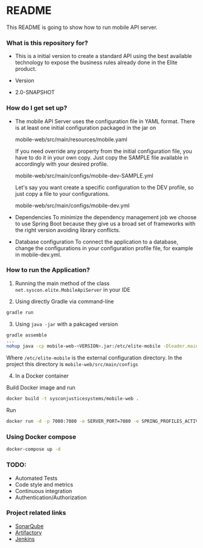 # README #

This README is going to show how to run mobile API server.

### What is this repository for? ###

* This is a initial version to create a standard API using the
  best available technology to expose the business rules
  already done in the Elite product.   
  
* Version 
* 2.0-SNAPSHOT

### How do I get set up? ###

* The mobile API Server uses the configuration file in YAML format. There is at least one initial configuration
  packaged in the jar on

    mobile-web/src/main/resources/mobile.yaml
       
  If you need override any property from the initial configuration file, you have to do it in your own copy. Just copy
  the SAMPLE file available in accordingly with your desired profile. 
    
    mobile-web/src/main/configs/mobile-dev-SAMPLE.yml
  
  Let's say you want create a specific configuration to the DEV profile, so just copy a file to your configurations.
       
    mobile-web/src/main/configs/mobile-dev.yml
    
* Dependencies
  To minimize the dependency management job we choose to use Spring Boot because they give us a broad set of
  frameworks with the right version avoiding library conflicts.
  
* Database configuration
  To connect the application to a database, change the configurations in your configuration profile file, for example in mobile-dev.yml.

### How to run the Application? ###

1) Running the main method of the class `net.syscon.elite.MobileApiServer` in your IDE

2) Using directly Gradle via command-line
```bash
gradle run
```

3) Using `java -jar` with a pakcaged version
```bash
gradle assemble
...
nohup java -cp mobile-web-<VERSION>.jar:/etc/elite-mobile -Dloader.main=net.syscon.elite.MobileApiServer org.springframework.boot.loader.PropertiesLauncher &
```
Where `/etc/elite-mobile` is the external configuration directory. In the project this directory is `mobile-web/src/main/configs`

4) In a Docker container

Build Docker image and run

```bash
docker build -t sysconjusticesystems/mobile-web .
```

Run 
```bash
docker run -d -p 7080:7080 -e SERVER_PORT=7080 -e SPRING_PROFILES_ACTIVE=dev --name=mobile-web sysconjusticesystems/mobile-web 
```

### Using Docker compose ###
```bash
docker-compose up -d
```


### TODO: ###
* Automated Tests
* Code style and metrics
* Continuous integration
* Authentication/Authorization

### Project related links ###
* [SonarQube](http://chronos.syscon.ca:9000/sonar)
* [Artifactory](http://chronos.syscon.ca:8081/artifactory)
* [Jenkins](http://chronos.syscon.ca:7080)